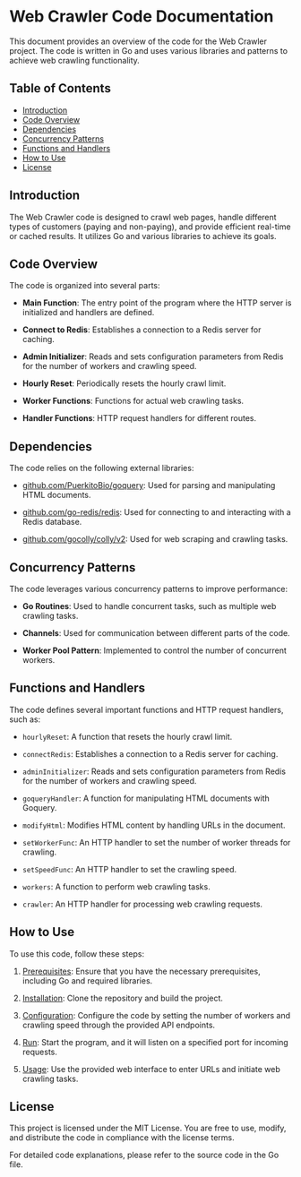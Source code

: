 # Web Crawler Code Documentation

This document provides an overview of the code for the Web Crawler project. The code is written in Go and uses various libraries and patterns to achieve web crawling functionality.

## Table of Contents

- [Introduction](#introduction)
- [Code Overview](#code-overview)
- [Dependencies](#dependencies)
- [Concurrency Patterns](#concurrency-patterns)
- [Functions and Handlers](#functions-and-handlers)
- [How to Use](#how-to-use)
- [License](#license)

## Introduction

The Web Crawler code is designed to crawl web pages, handle different types of customers (paying and non-paying), and provide efficient real-time or cached results. It utilizes Go and various libraries to achieve its goals.

## Code Overview

The code is organized into several parts:

- **Main Function**: The entry point of the program where the HTTP server is initialized and handlers are defined.

- **Connect to Redis**: Establishes a connection to a Redis server for caching.

- **Admin Initializer**: Reads and sets configuration parameters from Redis for the number of workers and crawling speed.

- **Hourly Reset**: Periodically resets the hourly crawl limit.

- **Worker Functions**: Functions for actual web crawling tasks.

- **Handler Functions**: HTTP request handlers for different routes.

## Dependencies

The code relies on the following external libraries:

- [github.com/PuerkitoBio/goquery](https://pkg.go.dev/github.com/PuerkitoBio/goquery): Used for parsing and manipulating HTML documents.

- [github.com/go-redis/redis](https://pkg.go.dev/github.com/go-redis/redis): Used for connecting to and interacting with a Redis database.

- [github.com/gocolly/colly/v2](https://pkg.go.dev/github.com/gocolly/colly/v2): Used for web scraping and crawling tasks.

## Concurrency Patterns

The code leverages various concurrency patterns to improve performance:

- **Go Routines**: Used to handle concurrent tasks, such as multiple web crawling tasks.

- **Channels**: Used for communication between different parts of the code.

- **Worker Pool Pattern**: Implemented to control the number of concurrent workers.

## Functions and Handlers

The code defines several important functions and HTTP request handlers, such as:

- `hourlyReset`: A function that resets the hourly crawl limit.

- `connectRedis`: Establishes a connection to a Redis server for caching.

- `adminInitializer`: Reads and sets configuration parameters from Redis for the number of workers and crawling speed.

- `goqueryHandler`: A function for manipulating HTML documents with Goquery.

- `modifyHtml`: Modifies HTML content by handling URLs in the document.

- `setWorkerFunc`: An HTTP handler to set the number of worker threads for crawling.

- `setSpeedFunc`: An HTTP handler to set the crawling speed.

- `workers`: A function to perform web crawling tasks.

- `crawler`: An HTTP handler for processing web crawling requests.

## How to Use

To use this code, follow these steps:

1. [Prerequisites](#prerequisites): Ensure that you have the necessary prerequisites, including Go and required libraries.

2. [Installation](#installation): Clone the repository and build the project.

3. [Configuration](#configuration): Configure the code by setting the number of workers and crawling speed through the provided API endpoints.

4. [Run](#run): Start the program, and it will listen on a specified port for incoming requests.

5. [Usage](#usage): Use the provided web interface to enter URLs and initiate web crawling tasks.

## License

This project is licensed under the MIT License. You are free to use, modify, and distribute the code in compliance with the license terms.

For detailed code explanations, please refer to the source code in the Go file.

